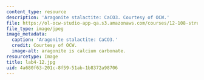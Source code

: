 ```yaml
---
content_type: resource
description: 'Aragonite stalactite: CaCO3. Courtesy of OCW.'
file: https://ol-ocw-studio-app-qa.s3.amazonaws.com/courses/12-108-structure-of-earth-materials-fall-2004/4a680f63201c8f5951ab1b8372a98706_lab4-12.jpg
file_type: image/jpeg
image_metadata:
  caption: 'Aragonite stalactite: CaCO3.'
  credit: Courtesy of OCW.
  image-alt: aragonite is calcium carbonate.
resourcetype: Image
title: lab4-12.jpg
uid: 4a680f63-201c-8f59-51ab-1b8372a98706
---
```

